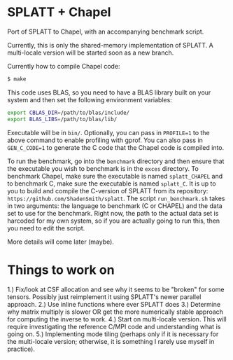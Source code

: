 # SPLATT + Chapel

Port of SPLATT to Chapel, with an accompanying benchmark script.

Currently, this is only the shared-memory implementation of SPLATT.
A multi-locale version will be started soon as a new branch.

Currently how to compile Chapel code:

```bash
$ make
```

This code uses BLAS, so you need to have a BLAS library built on your system
and then set the following environment variables:

```bash
export CBLAS_DIR=/path/to/blas/include/
export BLAS_LIBS=/path/to/blas/lib/
```

Executable will be in `bin/`. Optionally, you can pass in `PROFILE=1` to the
above command to enable profiling with gprof. You can also pass in `GEN_C_CODE=1`
to generate the C code that the Chapel code is compiled into.

To run the benchmark, go into the `benchmark` directory and then ensure that
the executable you wish to benchmark is in the `exces` directory. To benchmark
Chapel, make sure the executable is named `splatt_CHAPEL` and to benchmark C,
make sure the executable is named `splatt_C`. It is up to you to build and compile
the C-version of SPLATT from its repository: `https://github.com/ShadenSmith/splatt`.
The script `run_benchmark.sh` takes in two arguments: the language to benchmark
(C or CHAPEL) and the data set to use for the benchmark. Right now, the path to 
the actual data set is harcoded for my own system, so if you are actually going to
run this, then you need to edit the script.

More details will come later (maybe).

# Things to work on

1.) Fix/look at CSF allocation and see why it seems to be "broken" for some tensors.
Possibly just reimplement it using SPLATT's newer parallel approach.
2.) Use inline functions where ever SPLATT does
3.) Determine why matrix multiply is slower OR get the more numerically stable
approach for computing the inverse to work.
4.) Start on multi-locale version. This will require investigating the reference
C/MPI code and understanding what is going on.
5.) Implementing mode tiling (perhaps only if it is necessary for the multi-locale
version; otherwise, it is something I rarely use myself in practice).
